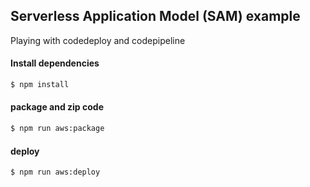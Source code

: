 ## Serverless Application Model (SAM) example

Playing with codedeploy and codepipeline

#### Install dependencies

```bash
$ npm install
```

#### package and zip code

```bash
$ npm run aws:package
```

#### deploy

```
$ npm run aws:deploy
```
